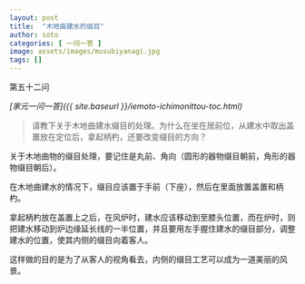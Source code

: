 ```yaml
---
layout: post
title:  "木地曲建水的缀目"
author: soto
categories: [ 一问一答 ]
image: assets/images/musubiyanagi.jpg
tags: []
---
```


第五十二问

*[家元一问一答]({{ site.baseurl }}/iemoto-ichimonittou-toc.html)*

> 请教下关于木地曲建水缀目的处理。为什么在坐在居前位，从建水中取出盖置放在定位后，拿起柄杓，还要改变缀目的方向？

关于木地曲物的缀目处理，要记住是丸前、角向（圆形的器物缀目朝前，角形的器物缀目朝后）。

在木地曲建水的情况下，缀目应该置于手前（下座），然后在里面放置盖置和柄杓。

拿起柄杓放在盖置上之后，在风炉时，建水应该移动到至膝头位置，而在炉时，则把建水移动到炉边缘延长线的一半位置，并且要用左手握住建水的缀目部分，调整建水的位置，使其内侧的缀目向着客人。

这样做的目的是为了从客人的视角看去，内侧的缀目工艺可以成为一道美丽的风景。